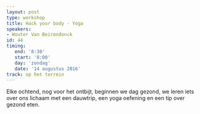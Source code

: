```yaml
---
layout: post
type: workshop
title: Hack your body - Yoga
speakers:
- Wouter Van Beirendonck
id: 44
timing: 
   end: '8:30'
   start: '8:00'
   day: 'zondag'
   date: '14 augustus 2016'
track: op het terrein
---
```

Elke ochtend, nog voor het ontbijt, beginnen we dag gezond, we leren iets over ons lichaam met een dauwtrip, een yoga oefening en een tip over gezond eten.